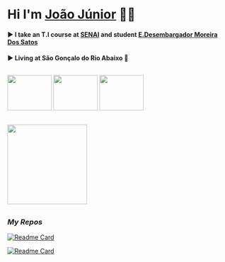 # Hi I'm [João Júnior](https://victorluansilva.com/) 🐱‍👤

#### :arrow_forward:  I take an T.I course at [SENAI](https://www.fiemg.com.br/senai/unidades/senai-sao-goncalo-do-rio-abaixo-cfp-jose-fernando-coura/) and student [E.Desembargador Moreira Dos Satos](https://www.google.com/maps/uv?pb=!1s0xa5b2fa07dc22f5%3A0xe6a1e5e44e36a09a!3m1!7e115!4s%2Fmaps%2Fplace%2Fdesenbargador%2Bmoreira%2Bdo%2Bsantos%2Bs%25C3%25A3o%2Bgon%25C3%25A7alo%2Bdo%2Brio%2Babaixo%2B-%2Bmg%2F%40-19.8265719%2C-43.3598151%2C3a%2C75y%2C216.11h%2C90t%2Fdata%3D*213m4*211e1*213m2*211sgutnBChKWq4-z5rtpmY6HQ*212e0*214m2*213m1*211s0xa5b2fa07dc22f5%3A0xe6a1e5e44e36a09a%3Fsa%3DX%26ved%3D2ahUKEwjp7JjDzoCBAxXEtJUCHSNKDNIQpx96BAg5EAA!5sdesembargador%20moreira%20do%20santos%20s%C3%A3o%20gon%C3%A7alo%20do%20rio%20abaixo%20-%20mg%20-%20Pesquisa%20Google!15sCgIgAQ&imagekey=!1e2!2sgutnBChKWq4-z5rtpmY6HQ&hl=pt-BR&sa=X&ved=2ahUKEwjp7JjDzoCBAxXEtJUCHSNKDNIQpx96BAhIEAU)

#### :arrow_forward: Living at **São Gonçalo do Rio Abaixo** :city_sunrise:

##

<div align="left">
  <a href="https://www.linkedin.com/in/joao-bosco-luiz-junior-83592528a/" target="_blank"><img src="../Portifolio_Site_JoaoBosco/scr/images/logo do linkdin.svg" width="100px" height="80px" /></a>
    <a href = "joaoboscoluizjunior404@gmail.com" target="_blank"><img src="../Portifolio_Site_JoaoBosco/scr/images/logo do gmail.svg" width="100px" height="80px" /></a>
    <a href = "https://www.instagram.com/joaoboscojr_" target="_blank"><img src="../Portifolio_Site_JoaoBosco/scr/images/logo do insta.svg"width="100px" height="80px" />
</div>

##

<div>
   <a href="https://github.com/victorluansilva" target="_blank">
  <img height="180em" src="https://github-readme-stats.vercel.app/api?username=JoaoBoscoLuizJr&show_icons=true&theme=midnight-purple&include_all_commits=true&count_private=true"/>
  </a>
</div>

##

### _My Repos_

  [![Readme Card](https://github-readme-stats.vercel.app/api/pin/?username=JoaoBoscoLuizJr&repo=Projetos_APP_Inventor)](https://github.com/JoaoBoscoLuizJr/Projetos_APP_Inventor)

  [![Readme Card](https://github-readme-stats.vercel.app/api/pin/?username=JoaoBoscoLuizJr&repo=JoaoBoscoLuizJr)](https://github.com/JoaoBoscoLuizJr/JoaoBoscoLuizJr)
